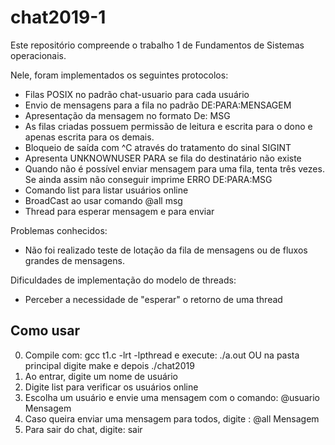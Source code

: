 # chat2019-1

Este repositório compreende o trabalho 1 de Fundamentos de Sistemas operacionais. 

Nele, foram implementados os seguintes protocolos:

- Filas POSIX no padrão chat-usuario para cada usuário
- Envio de mensagens para a fila no padrão DE:PARA:MENSAGEM
- Apresentação da mensagem no formato De: MSG
- As filas criadas possuem permissão de leitura e escrita para o dono e apenas escrita para os demais. 
- Bloqueio de saída com ^C através do tratamento do sinal SIGINT
- Apresenta  UNKNOWNUSER PARA se fila do destinatário não existe
- Quando não é possível enviar mensagem para uma fila, tenta três vezes. Se ainda assim não conseguir imprime ERRO DE:PARA:MSG
- Comando list para listar usuários online
- BroadCast ao usar comando @all msg 
- Thread para esperar mensagem e para enviar 

Problemas conhecidos: 

- Não foi realizado teste de lotação da fila de mensagens ou de fluxos grandes de mensagens.

Dificuldades de implementação do modelo de threads:

- Perceber a necessidade de "esperar" o retorno de uma thread

## Como usar 

0. Compile com: gcc t1.c -lrt -lpthread e execute: ./a.out OU na pasta principal digite make e depois ./chat2019 
1. Ao entrar, digite um nome de usuário
2. Digite list para verificar os usuários online
3. Escolha um usuário e envie uma mensagem com o comando: @usuario Mensagem
4. Caso queira enviar uma mensagem para todos, digite : @all Mensagem
5. Para sair do chat, digite: sair